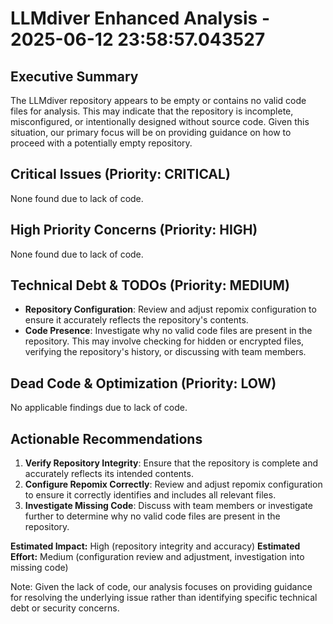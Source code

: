 # LLMdiver Enhanced Analysis - 2025-06-12 23:58:57.043527

## Executive Summary
The LLMdiver repository appears to be empty or contains no valid code files for analysis. This may indicate that the repository is incomplete, misconfigured, or intentionally designed without source code. Given this situation, our primary focus will be on providing guidance on how to proceed with a potentially empty repository.

## Critical Issues (Priority: CRITICAL)
None found due to lack of code.

## High Priority Concerns (Priority: HIGH)
None found due to lack of code.

## Technical Debt & TODOs (Priority: MEDIUM)
- **Repository Configuration**: Review and adjust repomix configuration to ensure it accurately reflects the repository's contents.
- **Code Presence**: Investigate why no valid code files are present in the repository. This may involve checking for hidden or encrypted files, verifying the repository's history, or discussing with team members.

## Dead Code & Optimization (Priority: LOW)
No applicable findings due to lack of code.

## Actionable Recommendations
1. **Verify Repository Integrity**: Ensure that the repository is complete and accurately reflects its intended contents.
2. **Configure Repomix Correctly**: Review and adjust repomix configuration to ensure it correctly identifies and includes all relevant files.
3. **Investigate Missing Code**: Discuss with team members or investigate further to determine why no valid code files are present in the repository.

**Estimated Impact:** High (repository integrity and accuracy)
**Estimated Effort:** Medium (configuration review and adjustment, investigation into missing code)

Note: Given the lack of code, our analysis focuses on providing guidance for resolving the underlying issue rather than identifying specific technical debt or security concerns.